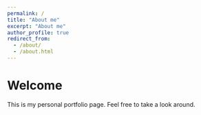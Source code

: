 ```yaml
---
permalink: /
title: "About me"
excerpt: "About me"
author_profile: true
redirect_from: 
  - /about/
  - /about.html
---
```


# Welcome

This is my personal portfolio page. Feel free to take a look around.